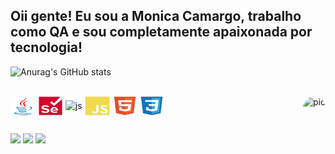 ## Oii gente! Eu sou a Monica Camargo, trabalho como QA e sou completamente apaixonada por tecnologia!

![Anurag's GitHub stats](https://github-readme-stats.vercel.app/api?username=itzSuperwoman&&count_private=true&show_icons=true&theme=dracula)

<div style="display: inline_block"><br>
  <img align="center" alt="java" height="30" width="40" src="https://github.com/devicons/devicon/blob/master/icons/java/java-original.svg">
  <img align="center" alt="Selenium" height="30" width="40" src="https://github.com/devicons/devicon/blob/master/icons/selenium/selenium-original.svg">
  <img align="center" alt="js" height="30" width="40" src="https://github.com/cypress-io/cypress-icons/blob/master/src/logo/cypress-io-logo-round.svg">
  <img align="center" alt="js" height="30" width="40" src="https://raw.githubusercontent.com/devicons/devicon/master/icons/javascript/javascript-plain.svg">
  <img align="center" alt="HTML" height="30" width="40" src="https://raw.githubusercontent.com/devicons/devicon/master/icons/html5/html5-original.svg">
  <img align="center" alt="CSS" height="30" width="40" src="https://raw.githubusercontent.com/devicons/devicon/master/icons/css3/css3-original.svg">
  <img align="right" alt="pic" height="120" style="border-radius:50px;" src="https://instagram.fbfh9-1.fna.fbcdn.net/v/t51.2885-15/182520410_2449129168563766_6285556460644462485_n.jpg?stp=dst-jpg_e35&_nc_ht=instagram.fbfh9-1.fna.fbcdn.net&_nc_cat=110&_nc_ohc=3zzVoDzobmEAX_2mnKV&edm=ABmJApABAAAA&ccb=7-5&ig_cache_key=MjU2NjIwNDE5OTc1NzcxMjQ2Ng%3D%3D.2-ccb7-5&oh=00_AfAjayryKe7Ho_yjivFuqPjtVOE2mp4lBFGenlMu5Ekkpw&oe=6449C4CF&_nc_sid=6136e7">
</div>
  
  ##
 
<div> 
  
  <a href="https://instagram.com/monicamaargo" target="_blank"><img src="https://img.shields.io/badge/-Instagram-%23E4405F?style=for-the-badge&logo=instagram&logoColor=white" target="_blank"></a>
  <a href = "mailto:monicamoraescamargo@gmail.com"><img src="https://img.shields.io/badge/-Gmail-%23333?style=for-the-badge&logo=gmail&logoColor=white" target="_blank"></a>
  <a href="https://www.linkedin.com/in//in/monica-m-camargo/" target="_blank"><img src="https://img.shields.io/badge/-LinkedIn-%230077B5?style=for-the-badge&logo=linkedin&logoColor=white" target="_blank"></a> 
  
</div>



